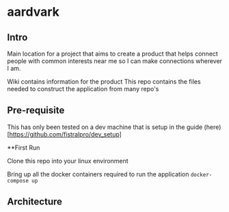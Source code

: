 # aardvark

## Intro
Main location for a project that aims to create a product that helps connect people with common interests near me so I can make connections wherever I am.  

Wiki contains information for the product
This repo contains the files needed to construct the application from many repo's

## Pre-requisite  
This has only been tested on a dev machine that is setup in the guide (here)[https://github.com/fistralpro/dev_setup]

**First Run

Clone this repo into your linux environment  

Bring up all the docker containers required to run the application
`docker-compose up`  

## Architecture
